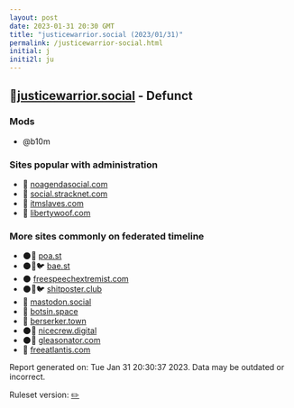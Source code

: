 ```yaml
---
layout: post
date: 2023-01-31 20:30 GMT
title: "justicewarrior.social (2023/01/31)"
permalink: /justicewarrior-social.html
initial: j
initi2l: ju
---
```


## 🐘[justicewarrior.social](https://justicewarrior.social) - Defunct

### Mods
 * @b10m

### Sites popular with administration

* 🐘 [noagendasocial.com](/noagendasocial-com.html)
* 🐘 [social.stracknet.com](/social-stracknet-com.html)
* 🐘 [itmslaves.com](/itmslaves-com.html)
* 🐘 [libertywoof.com](/libertywoof-com.html)

### More sites commonly on federated timeline

* 🌑🧸 [poa.st](/poa-st.html)
* 🌑🧸🐦 [bae.st](/bae-st.html)
* 🌑 [freespeechextremist.com](/freespeechextremist-com.html)
* 🌑🧸🐦 [shitposter.club](/shitposter-club.html)
* 🧸 [mastodon.social](/mastodon-social.html)
* 🐘 [botsin.space](/botsin-space.html)
* 🐘 [berserker.town](/berserker-town.html)
* 🌑🧸 [nicecrew.digital](/nicecrew-digital.html)
* 🌑🧸 [gleasonator.com](/gleasonator-com.html)
* 🐘 [freeatlantis.com](/freeatlantis-com.html)

Report generated on: Tue Jan 31 20:30:37 2023. Data may be outdated or incorrect.

Ruleset version: [✏️](/version-pencil)
